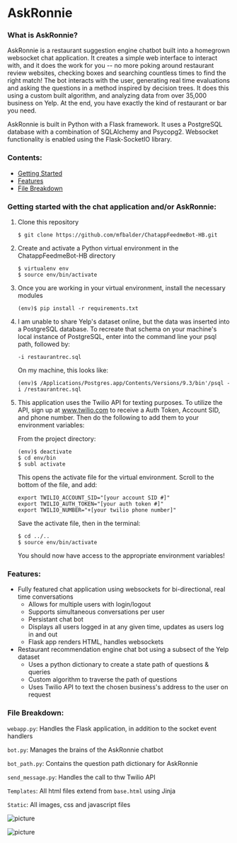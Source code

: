 # AskRonnie

### What is AskRonnie?

AskRonnie is a restaurant suggestion engine chatbot built into a homegrown websocket chat application. It creates a simple web interface to interact with, and it does the work for you -- no more poking around restaurant review websites, checking boxes and searching countless times to find the right match! The bot interacts with the user, generating real time evaluations and asking the questions in a method inspired by decision trees. It does this using a custom built algorithm, and analyzing data from over 35,000 business on Yelp. At the end, you have exactly the kind of restaurant or bar you need.

AskRonnie is built in Python with a Flask framework. It uses a PostgreSQL database with a combination of SQLAlchemy and Psycopg2. Websocket functionality is enabled using the Flask-SocketIO library.

### Contents:
- [Getting Started](#getting-started-with-the-chat-application-andor-askronnie)
- [Features](#features)
- [File Breakdown](#file-breakdown)

### Getting started with the chat application and/or AskRonnie:

1. Clone this repository
	```
	$ git clone https://github.com/mfbalder/ChatappFeedmeBot-HB.git
	```

2. Create and activate a Python virtual environment in the ChatappFeedmeBot-HB directory
	```
	$ virtualenv env
	$ source env/bin/activate 
	```

3. Once you are working in your virtual environment, install the necessary modules
	```
	(env)$ pip install -r requirements.txt
	```

4. I am unable to share Yelp's dataset online, but the data was inserted into a PostgreSQL database. 
To recreate that schema on your machine's local instance of PostgreSQL, enter into the command line 
your psql path, followed by:
	```
	-i restaurantrec.sql
	```

	On my machine, this looks like:

	```
	(env)$ /Applications/Postgres.app/Contents/Versions/9.3/bin'/psql -i /restaurantrec.sql
	```

5. This application uses the Twilio API for texting purposes. To utilize the API, sign up at
www.twilio.com to receive a Auth Token, Account SID, and phone number. Then do the following
to add them to your environment variables:

	From the project directory:

	```
	(env)$ deactivate
	$ cd env/bin
	$ subl activate
	```

	This opens the activate file for the virtual environment.
	Scroll to the bottom of the file, and add:

	```
	export TWILIO_ACCOUNT_SID="[your account SID #]"
	export TWILIO_AUTH_TOKEN="[your auth token #]"
	export TWILIO_NUMBER="+[your twilio phone number]"
	```

	Save the activate file, then in the terminal:

	```
	$ cd ../..
	$ source env/bin/activate
	```

	You should now have access to the appropriate environment variables!


### Features:

- Fully featured chat application using websockets for bi-directional, real time conversations
	* Allows for multiple users with login/logout
	* Supports simultaneous conversations per user
	* Persistant chat bot
	* Displays all users logged in at any given time, updates as users log in and out
	* Flask app renders HTML, handles websockets
- Restaurant recommendation engine chat bot using a subsect of the Yelp dataset
	* Uses a python dictionary to create a state path of questions & queries
	* Custom algorithm to traverse the path of questions
	* Uses Twilio API to text the chosen business's address to the user on request



### File Breakdown:

```webapp.py```: Handles the Flask application, in addition to the socket event handlers

```bot.py```: Manages the brains of the AskRonnie chatbot

```bot_path.py```: Contains the question path dictionary for AskRonnie

```send_message.py```: Handles the call to thw Twilio API

```Templates```: All html files extend from ```base.html``` using Jinja

```Static```: All images, css and javascript files




![picture](https://github.com/mfbalder/ChatappFeedmeBot-HB/blob/master/static/Screen%20Shot%202014-12-01%20at%204.49.08%20PM.png)

![picture](https://github.com/mfbalder/ChatappFeedmeBot-HB/blob/master/static/Screen%20Shot%202014-12-01%20at%204.49.54%20PM.png) 



